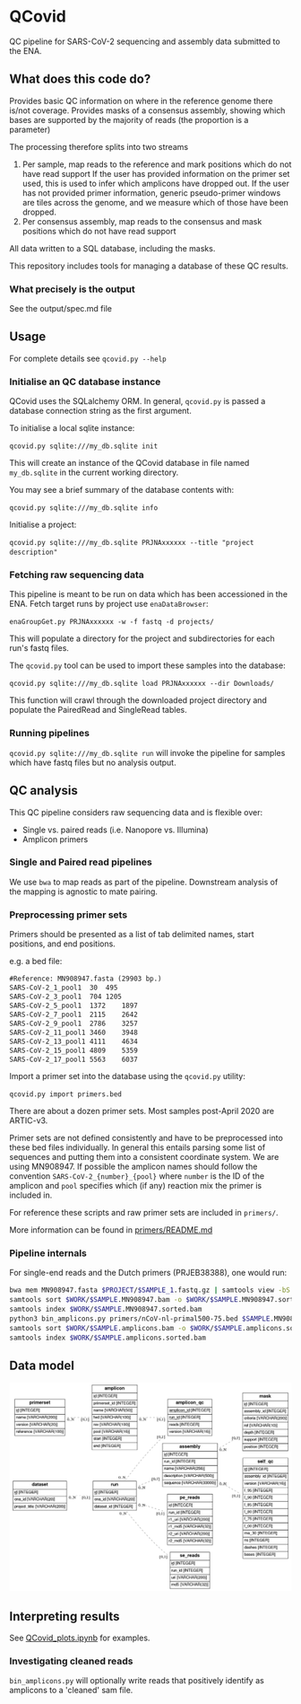 # QCovid

QC pipeline for SARS-CoV-2 sequencing and assembly data submitted to the ENA.

## What does this code do?

Provides basic QC information on where in the reference genome there is/not coverage.
Provides masks of a consensus assembly, showing which bases are supported by the majority of reads (the proportion is a parameter)

The processing therefore splits into two streams

1. Per sample, map reads to the reference and mark positions which do not have read support 
   If the user has provided information on the primer set used, this is used to infer which amplicons have dropped out.
   If the user has not provided primer information, generic pseudo-primer windows are tiles across the genome, and we measure which
   of those have been dropped.
2. Per consensus assembly, map reads to the consensus and mask positions which do not have read support

All data written to a SQL database, including the masks.

This repository includes tools for managing a database of these QC results.

### What precisely is the output

See the output/spec.md file

## Usage

For complete details see `qcovid.py --help`

### Initialise an QC database instance

QCovid uses the SQLalchemy ORM. In general, `qcovid.py` is passed a database connection string as the first argument.

To initialise a local sqlite instance:

`qcovid.py sqlite:///my_db.sqlite init`

This will create an instance of the QCovid database in file named `my_db.sqlite` in the current working directory.

You may see a brief summary of the database contents with:

`qcovid.py sqlite:///my_db.sqlite info`

Initialise a project:

`qcovid.py sqlite:///my_db.sqlite PRJNAxxxxxx --title "project description"`

### Fetching raw sequencing data

This pipeline is meant to be run on data which has been accessioned in the ENA. Fetch target runs by project use `enaDataBrowser`:

`enaGroupGet.py PRJNAxxxxxx -w -f fastq -d projects/`

This will populate a directory for the project and subdirectories for each run's fastq files.

The `qcovid.py` tool can be used to import these samples into the database:

`qcovid.py sqlite:///my_db.sqlite load PRJNAxxxxxx --dir Downloads/`

This function will crawl through the downloaded project directory and populate the PairedRead and SingleRead tables.

### Running pipelines

`qcovid.py sqlite:///my_db.sqlite run` will invoke the pipeline for samples which have fastq files but no analysis output.

## QC analysis 

This QC pipeline considers raw sequencing data and is flexible over:

* Single vs. paired reads (i.e. Nanopore vs. Illumina)
* Amplicon primers

### Single and Paired read pipelines

We use `bwa` to map reads as part of the pipeline. Downstream analysis of the mapping is agnostic to mate pairing.

### Preprocessing primer sets

Primers should be presented as a list of tab delimited names, start positions, and end positions.

e.g. a bed file:

```
#Reference: MN908947.fasta (29903 bp.)
SARS-CoV-2_1_pool1	30	495
SARS-CoV-2_3_pool1	704	1205
SARS-CoV-2_5_pool1	1372	1897
SARS-CoV-2_7_pool1	2115	2642
SARS-CoV-2_9_pool1	2786	3257
SARS-CoV-2_11_pool1	3460	3948
SARS-CoV-2_13_pool1	4111	4634
SARS-CoV-2_15_pool1	4809	5359
SARS-CoV-2_17_pool1	5563	6037
```

Import a primer set into the database using the `qcovid.py` utility:

`qcovid.py import primers.bed`

There are about a dozen primer sets. Most samples post-April 2020 are ARTIC-v3.

Primer sets are not defined consistently and have to be preprocessed into these bed files individually. In general this entails parsing some list of sequences and putting them into a consistent coordinate system. We are using MN908947. If possible the amplicon names should follow the convention `SARS-CoV-2_{number}_{pool}` where `number` is the ID of the amplicon and `pool` specifies which (if any) reaction mix the primer is included in.

For reference these scripts and raw primer sets are included in `primers/`.

More information can be found in [primers/README.md](primers/README.md)

### Pipeline internals

For single-end reads and the Dutch primers (PRJEB38388), one would run:

```bash
bwa mem MN908947.fasta $PROJECT/$SAMPLE_1.fastq.gz | samtools view -bS - > $WORK/$SAMPLE.MN908947.bam
samtools sort $WORK/$SAMPLE.MN908947.bam -o $WORK/$SAMPLE.MN908947.sorted.bam
samtools index $WORK/$SAMPLE.MN908947.sorted.bam
python3 bin_amplicons.py primers/nCoV-nl-primal500-75.bed $SAMPLE.MN908947.sorted.bam
samtools sort $WORK/$SAMPLE.amplicons.bam -o $WORK/$SAMPLE.amplicons.sorted.bam
samtools index $WORK/$SAMPLE.amplicons.sorted.bam
```
## Data model

![QCovid ORM schema](doc/schema.png)

## Interpreting results

See [QCovid_plots.ipynb](QCovid_plots.ipynb) for examples.

### Investigating cleaned reads
`bin_amplicons.py` will optionally write reads that positively identify as amplicons to a 'cleaned' sam file.

